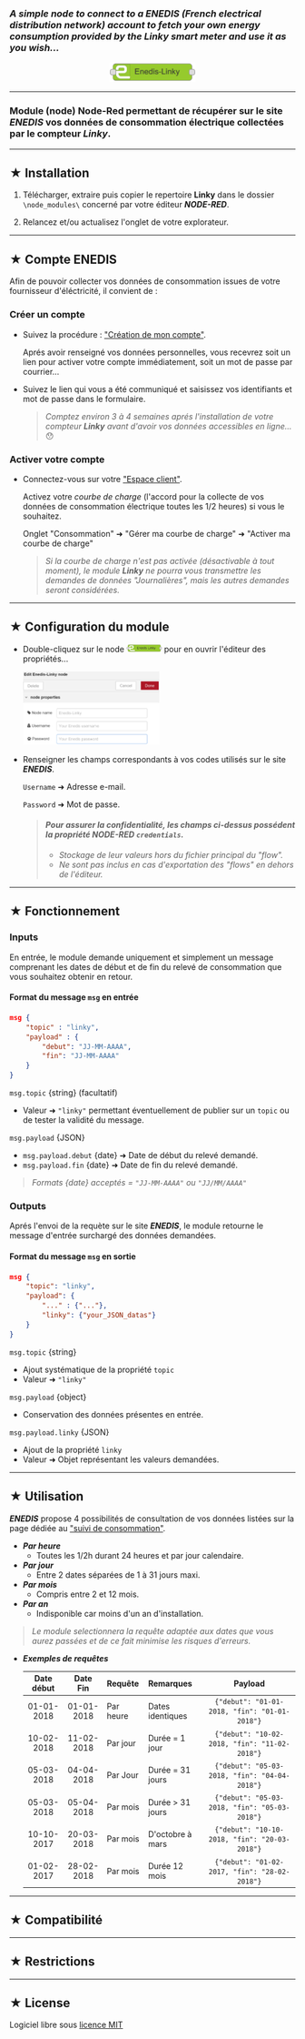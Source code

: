 ### _A simple node to connect to a **ENEDIS** (French electrical distribution network) account to fetch your own energy consumption provided by the Linky smart meter and use it as you wish..._

<p align="center"><img src="./docs/images/linkynode.PNG" width="30%" height="30%"/></p>

***
### Module (node) Node-Red permettant de récupérer sur le site **_ENEDIS_** vos données de consommation électrique collectées par le compteur **_Linky_**.

***

## ★ Installation

1. Télécharger, extraire puis copier le repertoire **Linky** dans le dossier `\node_modules\` concerné par votre éditeur **_NODE-RED_**.

3. Relancez et/ou actualisez l'onglet de votre explorateur.

***

## ★ Compte ENEDIS

Afin de pouvoir collecter vos données de consommation issues de votre fournisseur d'éléctricité, il convient de :

### Créer un compte

- Suivez la procédure : ["Création de mon compte"](https://espace-client-particuliers.enedis.fr/web/espace-particuliers/creation-de-compte).

    Aprés avoir renseigné vos données personnelles, vous recevrez soit un lien pour activer votre compte immédiatement, soit un mot de passe par courrier...

- Suivez le lien qui vous a été communiqué et saisissez vos identifiants et mot de passe dans le formulaire.

    >_Comptez environ 3 à 4 semaines aprés l'installation de votre compteur **_Linky_** avant d'avoir vos données accessibles en ligne..._ :hushed:

### Activer votre compte

- Connectez-vous sur votre ["Espace client"](https://espace-client-particuliers.enedis.fr/group/espace-particuliers/).

    Activez votre _*courbe de charge*_ (l'accord pour la collecte de vos données de consommation électrique toutes les 1/2 heures) si vous le souhaitez.

    Onglet "Consommation" ➜ "Gérer ma courbe de charge" ➜ "Activer ma courbe de charge" 

    >_Si la courbe de charge n'est pas activée (désactivable à tout moment), le module _**Linky**_ ne pourra vous transmettre les demandes de données "Journalières", mais les autres demandes seront considérées._

***

## ★ Configuration du module 

- Double-cliquez sur le node <img src="./docs/images/linkynode.PNG" width="13%" height="13%"/> pour en ouvrir l'éditeur des propriétés...

    <img src="./docs/images/editlinkynode.PNG" width="50%" height="50%"/>

- Renseigner les champs correspondants à vos codes utilisés sur le site **_ENEDIS_**.

    <code>Username</code> ➜ Adresse e-mail.
    
    <code>Password</code> ➜ Mot de passe.

    >#### _Pour assurer la confidentialité, les champs ci-dessus possédent la propriété NODE-RED `credentials`._
    >- _Stockage de leur valeurs hors du fichier principal du "flow"._
    >- _Ne sont pas inclus en cas d'exportation des "flows" en dehors de l'éditeur._

***

## ★ Fonctionnement

### Inputs

En entrée, le module demande uniquement et simplement un message comprenant les dates de début et de fin du relevé de consommation que vous souhaitez obtenir en retour.

#### Format du message `msg` en entrée

``` json
msg {
    "topic" : "linky",
    "payload" : {
        "debut": "JJ-MM-AAAA",
        "fin": "JJ-MM-AAAA"
    }
}
```

`msg.topic` {string} (facultatif)

- Valeur ➜ `"linky"` permettant éventuellement de publier sur un `topic` ou de tester la validité du message.

`msg.payload` {JSON}

- `msg.payload.debut` {date} ➜ Date de début du relevé demandé.
- `msg.payload.fin` {date} ➜ Date de fin du relevé demandé.

>_Formats {date} acceptés = `"JJ-MM-AAAA"` ou `"JJ/MM/AAAA"`_

### Outputs

Aprés l'envoi de la requète sur le site **_ENEDIS_**, le module retourne le message d'entrée surchargé des données demandées.

#### Format du message `msg` en sortie

``` json
msg {
    "topic": "linky",
    "payload": {
        "..." : {"..."},
        "linky": {"your_JSON_datas"}
    }
}
```
`msg.topic` {string}

- Ajout systématique de la propriété `topic` 
- Valeur ➜ `"linky"`

`msg.payload` {object}
- Conservation des données présentes en entrée.

`msg.payload.linky` {JSON}
- Ajout de la propriété `linky`
- Valeur ➜ Objet représentant les valeurs demandées.

***

## ★ Utilisation

_**ENEDIS**_ propose 4 possibilités de consultation de vos données listées sur la page dédiée au ["suivi de consommation"](https://espace-client-particuliers.enedis.fr/group/espace-particuliers/suivi-de-consommation).

- _**Par heure**_
    - Toutes les 1/2h durant 24 heures et par jour calendaire.
- _**Par jour**_
    - Entre 2 dates séparées de 1 à 31 jours maxi.
- _**Par mois**_
    - Compris entre 2 et 12 mois.
- _**Par an**_
    - Indisponible car moins d'un an d'installation.

>_Le module selectionnera la requête adaptée aux dates que vous aurez passées et de ce fait minimise les risques d'erreurs._ 

- _**Exemples de requêtes**_

    | Date début | Date Fin   | Requête  | Remarques        | Payload |
    |:----------:|:----------:|:---------|:-----------------|:-------:|
    | 01-01-2018 | 01-01-2018 | Par heure| Dates identiques |`{"debut": "01-01-2018, "fin": "01-01-2018"}`|
    | 10-02-2018 | 11-02-2018 | Par jour | Durée = 1 jour   |`{"debut": "10-02-2018, "fin": "11-02-2018"}`|
    | 05-03-2018 | 04-04-2018 | Par Jour | Durée = 31 jours |`{"debut": "05-03-2018, "fin": "04-04-2018"}`|
    | 05-03-2018 | 05-04-2018 | Par mois | Durée > 31 jours |`{"debut": "05-03-2018, "fin": "05-03-2018"}`|
    | 10-10-2017 | 20-03-2018 | Par mois | D'octobre à mars |`{"debut": "10-10-2018, "fin": "20-03-2018"}`|
    | 01-02-2017 | 28-02-2018 | Par mois | Durée 12 mois    |`{"debut": "01-02-2017, "fin": "28-02-2018"}`|

***

## ★ Compatibilité

***

## ★ Restrictions

***

## ★ License

Logiciel libre sous [licence MIT](https://github.com/PhilBri/Node-Linky/blob/master/LICENSE)
